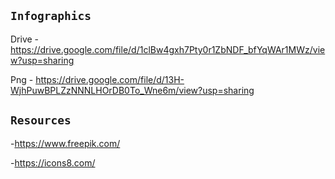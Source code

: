 ## `Infographics `
Drive -https://drive.google.com/file/d/1clBw4gxh7Pty0r1ZbNDF_bfYqWAr1MWz/view?usp=sharing

Png - https://drive.google.com/file/d/13H-WjhPuwBPLZzNNNLHOrDB0To_Wne6m/view?usp=sharing

## `Resources`
-https://www.freepik.com/

-https://icons8.com/